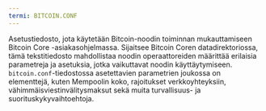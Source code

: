 ```yaml
---
termi: BITCOIN.CONF
---
```


Asetustiedosto, jota käytetään Bitcoin-noodin toiminnan mukauttamiseen Bitcoin Core -asiakasohjelmassa. Sijaitsee Bitcoin Coren datadirektoriossa, tämä tekstitiedosto mahdollistaa noodin operaattoreiden määrittää erilaisia parametreja ja asetuksia, jotka vaikuttavat noodin käyttäytymiseen. `bitcoin.conf`-tiedostossa asetettavien parametrien joukossa on elementtejä, kuten Mempoolin koko, rajoitukset verkkoyhteyksiin, vähimmäisviestinvälitysmaksut sekä muita turvallisuus- ja suorituskykyvaihtoehtoja.